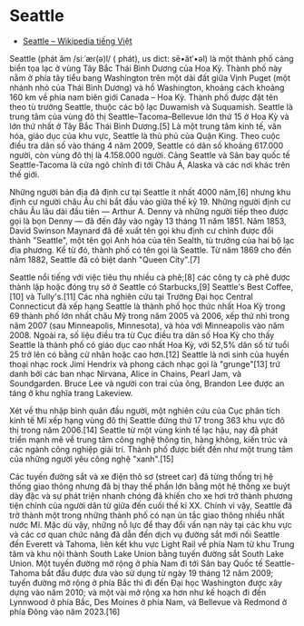 # Seattle

- [Seattle – Wikipedia tiếng Việt](https://vi.wikipedia.org/wiki/Seattle)

Seattle (phát âm /siːˈæɾ(ə)l/ ( phát), us dict: sē•ăt′•əl) là một thành phố cảng biển tọa lạc ở vùng Tây Bắc Thái Bình Dương của Hoa Kỳ. Thành phố này nằm ở phía tây tiểu bang Washington trên một dải đất giữa Vịnh Puget (một nhánh nhỏ của Thái Bình Dương) và hồ Washington, khoảng cách khoảng 160 km về phía nam biên giới Canada – Hoa Kỳ. Thành phố được đặt tên theo tù trưởng Seattle, thuộc các bộ lạc Duwamish và Suquamish. Seattle là trung tâm của vùng đô thị Seattle–Tacoma–Bellevue lớn thứ 15 ở Hoa Kỳ và lớn thứ nhất ở Tây Bắc Thái Bình Dương.[5] Là một trung tâm kinh tế, văn hóa, giáo dục của khu vực, Seattle là thủ phủ của Quận King. Theo cuộc điều tra dân số vào tháng 4 năm 2009, Seattle có dân số khoảng 617.000 người, còn vùng đô thị là 4.158.000 người. Cảng Seattle và Sân bay quốc tế Seattle-Tacoma là cửa ngõ chính đi tới Châu Á, Alaska và các nơi khác trên thế giới.

Những người bản địa đã định cư tại Seattle ít nhất 4000 năm,[6] nhưng khu định cư người châu Âu chỉ bắt đầu vào giữa thế kỷ 19. Những người định cư châu Âu lâu dài đầu tiên — Arthur A. Denny và những người tiếp theo được gọi là bọn Denny — đã đến đây vào ngày 13 tháng 11 năm 1851. Năm 1853, David Swinson Maynard đã đề xuất tên gọi khu định cư chính được đổi thành "Seattle", một tên gọi Anh hóa của tên Sealth, tù trưởng của hai bộ lạc địa phương. Kể từ đó, thành phố có tên gọi là Seattle. Từ năm 1869 cho đến năm 1882, Seattle đã có biệt danh "Queen City".[7]

Seattle nổi tiếng với việc tiêu thụ nhiều cà phê;[8] các công ty cà phê được thành lập hoặc đóng trụ sở ở Seattle có Starbucks,[9] Seattle's Best Coffee,[10] và Tully's.[11] Các nhà nghiên cứu tại Trường Đại học Central Connecticut đã xếp hạng Seattle là thành phố học thức nhất Hoa Kỳ trong 69 thành phố lớn nhất châu Mỹ trong năm 2005 và 2006, xếp thứ nhì trong năm 2007 (sau Minneapolis, Minnesota), và hòa với Minneapolis vào năm 2008. Ngoài ra, số liệu điều tra từ Cục điều tra dân số Hoa Kỳ cho thấy Seattle là thành phố có giáo dục cao nhất Hoa Kỳ, với 52,5% dân số từ tuổi 25 trở lên có bằng cử nhân hoặc cao hơn.[12] Seattle là nơi sinh của huyền thoại nhạc rock Jimi Hendrix và phong cách nhạc gọi là "grunge"[13] trứ danh bởi các ban nhạc Nirvana, Alice in Chains, Pearl Jam, và Soundgarden. Bruce Lee và người con trai của ông, Brandon Lee được an táng ở khu nghĩa trang Lakeview.

Xét về thu nhập bình quân đầu người, một nghiên cứu của Cục phân tích kinh tế Mĩ xếp hạng vùng đô thị Seattle đứng thứ 17 trong 363 khu vực đô thị trong năm 2006.[14] Seattle từ một vùng kinh tế lạc hậu, nay đã phát triển mạnh mẽ về trung tâm công nghệ thông tin, hàng không, kiến trúc và các ngành công nghiệp giải trí. Thành phố được biết đến như một trung tâm của những người yêu công nghệ "xanh".[15]

Các tuyến đường sắt và xe điện thô sơ (street car) đã từng thống trị hệ thống giao thông nhưng đã bị thay thế phần lớn bằng một hệ thống xe buýt dày đặc và sự phát triện nhanh chóng đã khiến cho xe hơi trở thành phương tiện chính của người dân từ giữa đến cuối thế kỉ XX. Chính vì vậy, Seattle đã trở thành một trong những thành phố có nạn ùn tắc giao thông nhiều nhất nước Mĩ. Mặc dù vậy, những nỗ lực để thay đổi vấn nạn này tại các khu vực và các cơ quan chức năng đã dẫn đến dịch vụ đường sắt mới nối Seattle đến Everett và Tahoma, liên kết khu vực Light Rail về phía Nam từ khu Trung tâm và khu nội thành South Lake Union bằng tuyến đường sắt South Lake Union. Một tuyến đường mở rộng ở phía Nam đi tới Sân bay Quốc tế Seattle-Tahoma bắt đầu được đưa vào sử dụng từ ngày 19 tháng 12 năm 2009; tuyến đường mở rộng ở phía Bắc thì đi đến Đại học Washington được xây dựng vào năm 2010; và một vài mở rộng xa hơn như kế hoạch đi đến Lynnwood ở phía Bắc, Des Moines ở phía Nam, và Bellevue và Redmond ở phía Đông vào năm 2023.[16]

<!---
cspell:ignore Tahoma Lynnwood Des Moines Lakeview Soundgarden Jimi Tully's Sealth Swinson Duwamish Suquamish
cspell:ignore siːˈæɾ
-->
